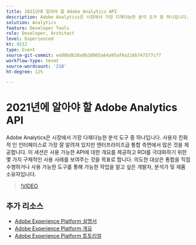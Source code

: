 ```yaml
---
title: 2021년에 알아야 할 Adobe Analytics API
description: Adobe Analytics은 시장에서 가장 다재다능한 분석 도구 중 하나입니다. 사용자 친화적 인 인터페이스로 가장 잘 알려져 있지만 엔터프라이즈급 통합 측면에서 많은 것을 제공합니다. 이 세션은 사용 가능한 API에 대한 개요를 제공하고 ROI를 극대화하기 위한 몇 가지 구체적인 사용 사례를 보여주는 것을 목표로 합니다. 의도한 대상은 통합을 직접 수행하거나 사용 가능한 도구를 통해 가능한 작업을 알고 싶은 개발자, 분석가 및 제품 소유자입니다.
solution: Analytics
feature: Developer Tools
role: Developer, Architect
level: Experienced
kt: 9212
type: Event
source-git-commit: edd0bdb28a9b3d065a64a95af6a216b747577c77
workflow-type: tm+mt
source-wordcount: '218'
ht-degree: 12%

---
```


# 2021년에 알아야 할 Adobe Analytics API

Adobe Analytics은 시장에서 가장 다재다능한 분석 도구 중 하나입니다. 사용자 친화적 인 인터페이스로 가장 잘 알려져 있지만 엔터프라이즈급 통합 측면에서 많은 것을 제공합니다. 이 세션은 사용 가능한 API에 대한 개요를 제공하고 ROI를 극대화하기 위한 몇 가지 구체적인 사용 사례를 보여주는 것을 목표로 합니다. 의도한 대상은 통합을 직접 수행하거나 사용 가능한 도구를 통해 가능한 작업을 알고 싶은 개발자, 분석가 및 제품 소유자입니다.

>[!VIDEO](https://video.tv.adobe.com/v/337576/?quality=12&learn=on&hidetitle=true)

## 추가 리소스

- [Adobe Experience Platform 설명서](https://experienceleague.adobe.com/docs/experience-platform.html)
- [Adobe Experience Platform 개요](https://experienceleague.adobe.com/docs/experience-platform/landing/home.html?lang=ko)
- [Adobe Experience Platform 튜토리얼](https://experienceleague.adobe.com/docs/platform-learn/tutorials/overview.html?lang=en)
